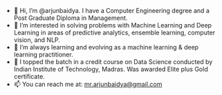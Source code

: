 - 👋 Hi, I’m @arjunbaidya. I have a Computer Engineering degree and a Post Graduate Diploma in Management.  
- 👀 I’m interested in solving problems with Machine Learning and Deep Learning in areas of predictive analytics, ensemble learning, computer vision, and NLP. 
- 🌱 I’m always learning and evolving as a machine learning & deep learning practitioner.
- 💞 I topped the batch in a credit course on Data Science conducted by Indian Institute of Technology, Madras. Was awarded Elite plus Gold certificate. 
- 📫 You can reach me at: mr.arjunbaidya@gmail.com

<!---
arjunbaidya/arjunbaidya is a ✨ special ✨ repository because its `README.md` (this file) appears on your GitHub profile.
You can click the Preview link to take a look at your changes.
--->
